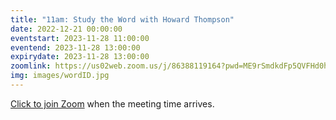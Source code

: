 ```yaml
---
title: "11am: Study the Word with Howard Thompson"
date: 2022-12-21 00:00:00
eventstart: 2023-11-28 11:00:00
eventend: 2023-11-28 13:00:00
expirydate: 2023-11-28 13:00:00
zoomlink: https://us02web.zoom.us/j/86388119164?pwd=ME9rSmdkdFp5QVFHd0hIbDZmNXhRQT09
img: images/wordID.jpg
---
```


[Click to join Zoom](https://us02web.zoom.us/j/86388119164?pwd=ME9rSmdkdFp5QVFHd0hIbDZmNXhRQT09) when the meeting time arrives.